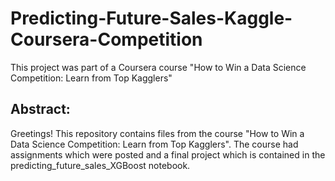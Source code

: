 # Predicting-Future-Sales-Kaggle-Coursera-Competition
This project was part of a Coursera course "How to Win a Data Science Competition: Learn from Top Kagglers"





## Abstract:

Greetings! This repository contains files from the course "How to Win a Data Science Competition: Learn from Top Kagglers". The course had assignments which were posted and a final project which is contained in the
predicting_future_sales_XGBoost notebook. 

